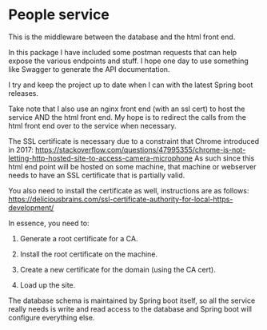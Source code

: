 # People service

This is the middleware between the database and the html front end.

In this package I have included some postman requests that can help
expose the various endpoints and stuff. I hope one day to use something
like Swagger to generate the API documentation.

I try and keep the project up to date when I can with the latest
Spring boot releases.

Take note that I also use an nginx front end (with an ssl cert) to 
host the service AND the html front end. My hope is to redirect the
calls from the html front end over to the service when necessary.

The SSL certificate is necessary due to a constraint that Chrome
introduced in 2017: https://stackoverflow.com/questions/47995355/chrome-is-not-letting-http-hosted-site-to-access-camera-microphone
As such since this html end point will be hosted on some machine,
that machine or webserver needs to have an SSL certificate that is
partially valid.

You also need to install the certificate as well, instructions are
as follows:
https://deliciousbrains.com/ssl-certificate-authority-for-local-https-development/

In essence, you need to:
1. Generate a root certificate for a CA. 
   
2. Install the root certificate on the machine.

3. Create a new certificate for the domain (using the CA cert).

4. Load up the site.

The database schema is maintained by Spring boot itself, so all
the service really needs is write and read access to the database
and Spring boot will configure everything else.